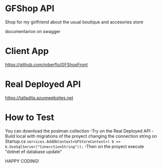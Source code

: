 # GFShop API
Shop for my girlfriend about the usual boutique and accesories store

documentarion on swagger

#  Client App 
https://github.com/roberflo/GFShopFront

#  Real Deployed API 
https://talladita.azurewebsites.net


#  How to Test
You can download the postman collection 
-Try on the Real Deployed API 
-Build local with migrations of the proyect changing the connection string on Startup.cs
  `services.AddDbContext<GFStoreContext>(
                b => b.UseSqlServer("ConecctionString"));`
  -Then on the proyect execute "dotnet ef database update"
  
  
  HAPPY CODING!




